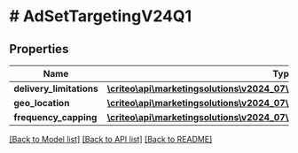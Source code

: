 # # AdSetTargetingV24Q1

## Properties

Name | Type | Description | Notes
------------ | ------------- | ------------- | -------------
**delivery_limitations** | [**\criteo\api\marketingsolutions\v2024_07\Model\AdSetDeliveryLimitationsV24Q1**](AdSetDeliveryLimitationsV24Q1.md) |  | [optional]
**geo_location** | [**\criteo\api\marketingsolutions\v2024_07\Model\AdSetGeoLocationV24Q1**](AdSetGeoLocationV24Q1.md) |  | [optional]
**frequency_capping** | [**\criteo\api\marketingsolutions\v2024_07\Model\AdSetFrequencyCappingV24Q1**](AdSetFrequencyCappingV24Q1.md) |  | [optional]

[[Back to Model list]](../../README.md#models) [[Back to API list]](../../README.md#endpoints) [[Back to README]](../../README.md)
